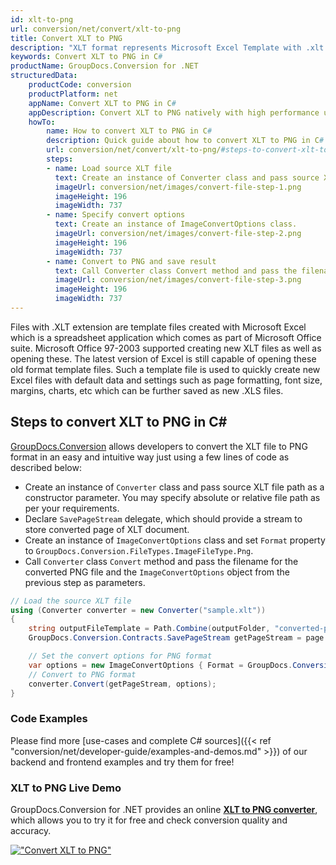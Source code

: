 ```yaml
---
id: xlt-to-png
url: conversion/net/convert/xlt-to-png
title: Convert XLT to PNG
description: "XLT format represents Microsoft Excel Template with .xlt extension. Learn how to convert XLT to PNG file programmatically in C# language using GroupDocs.Conversion for .NET library."
keywords: Convert XLT to PNG in C#
productName: GroupDocs.Conversion for .NET
structuredData:
    productCode: conversion
    productPlatform: net
    appName: Convert XLT to PNG in C#
    appDescription: Convert XLT to PNG natively with high performance using C# language and server side GroupDocs.Conversion for .NET APIs, without the use of any software like Microsoft or Open Office.
    howTo:
        name: How to convert XLT to PNG in C# 
        description: Quick guide about how to convert XLT to PNG in C# with high performance and accuracy.
        url: conversion/net/convert/xlt-to-png/#steps-to-convert-xlt-to-png-in-c
        steps:
        - name: Load source XLT file 
          text: Create an instance of Converter class and pass source XLT file path as a constructor parameter. You may specify absolute or relative file path as per your requirements. 
          imageUrl: conversion/net/images/convert-file-step-1.png
          imageHeight: 196
          imageWidth: 737
        - name: Specify convert options 
          text: Create an instance of ImageConvertOptions class.
          imageUrl: conversion/net/images/convert-file-step-2.png
          imageHeight: 196
          imageWidth: 737
        - name: Convert to PNG and save result 
          text: Call Converter class Convert method and pass the filename for the converted HTML file and the ImageConvertOptions object from the previous step as parameters.
          imageUrl: conversion/net/images/convert-file-step-3.png
          imageHeight: 196
          imageWidth: 737
---
```


Files with .XLT extension are template files created with Microsoft Excel which is a spreadsheet application which comes as part of Microsoft Office suite. Microsoft Office 97-2003 supported creating new XLT files as well as opening these. The latest version of Excel is still capable of opening these old format template files. Such a template file is used to quickly create new Excel files with default data and settings such as page formatting, font size, margins, charts, etc which can be further saved as new .XLS files.

## Steps to convert XLT to PNG in C#

[GroupDocs.Conversion](https://products.groupdocs.com/conversion/net) allows developers to convert the XLT file to PNG format in an easy and intuitive way just using a few lines of code as described below:

* Create an instance of `Converter` class and pass source XLT file path as a constructor parameter. You may specify absolute or relative file path as per your requirements. 
* Declare `SavePageStream` delegate, which should provide a stream to store converted page of XLT document.
* Create an instance of `ImageConvertOptions` class and set `Format` property to `GroupDocs.Conversion.FileTypes.ImageFileType.Png`.
* Call `Converter` class `Convert` method and pass the filename for the converted PNG file and the `ImageConvertOptions` object from the previous step as parameters.

```csharp
// Load the source XLT file
using (Converter converter = new Converter("sample.xlt"))
{
    string outputFileTemplate = Path.Combine(outputFolder, "converted-page-{0}.png");
    GroupDocs.Conversion.Contracts.SavePageStream getPageStream = page => new FileStream(string.Format(outputFileTemplate, page), FileMode.Create);

    // Set the convert options for PNG format
    var options = new ImageConvertOptions { Format = GroupDocs.Conversion.FileTypes.ImageFileType.Png };   
    // Convert to PNG format
    converter.Convert(getPageStream, options);
}
```

### Code Examples

Please find more [use-cases and complete C# sources]({{< ref "conversion/net/developer-guide/examples-and-demos.md" >}}) of our backend and frontend examples and try them for free!

### XLT to PNG Live Demo

GroupDocs.Conversion for .NET provides an online [**XLT to PNG converter**](https://products.groupdocs.app/conversion/xlt-to-png), which allows you to try it for free and check conversion quality and accuracy.

[!["Convert XLT to PNG"](conversion/net/images/convert-to-png/convert-xlt-to-png.png)](https://products.groupdocs.app/conversion/xlt-to-png)